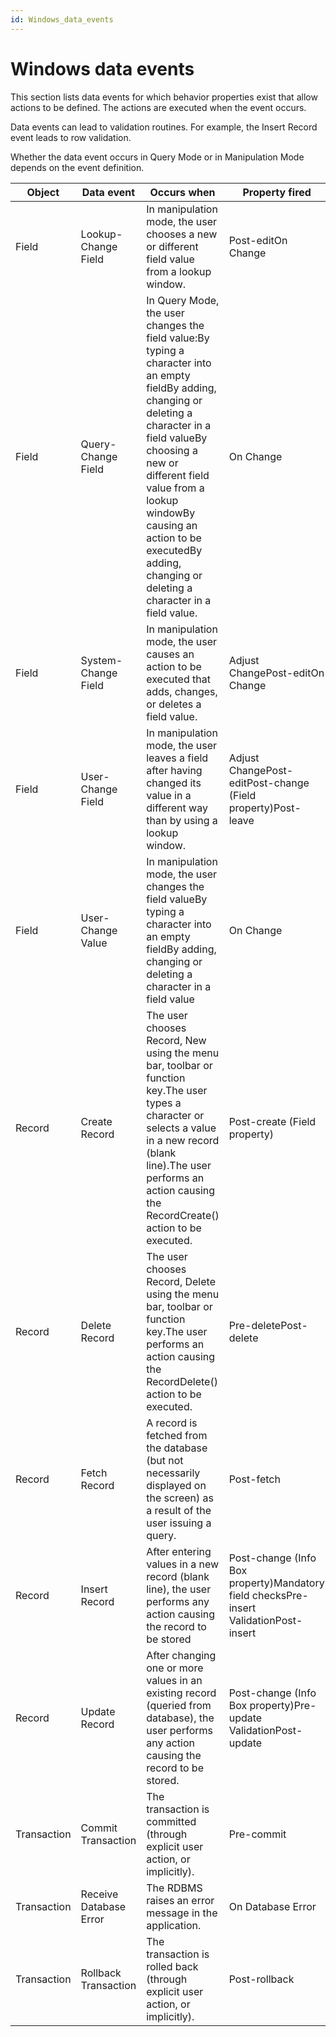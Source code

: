 ```yaml
---
id: Windows_data_events
---
```


# Windows data events

This section lists data events for which behavior properties exist that allow actions to be defined. The actions are executed when the event occurs.

Data events can lead to validation routines. For example, the Insert Record event leads to row validation.

Whether the data event occurs in Query Mode or in Manipulation Mode depends on the event definition.

|**Object**|**Data event**|**Occurs when**|**Property fired**|
|--------|--------|--------|--------|
|Field   |Lookup-Change Field|In manipulation mode, the user chooses a new or different field value from a lookup window.|Post-editOn Change|
|Field   |Query-Change Field|In Query Mode, the user changes the field value:By typing a character into an empty fieldBy adding, changing or deleting a character in a field valueBy choosing a new or different field value from a lookup windowBy causing an action to be executedBy adding, changing or deleting a character in a field value.|On Change|
|Field   |System-Change Field|In manipulation mode, the user causes an action to be executed that adds, changes, or deletes a field value.|Adjust ChangePost-editOn Change|
|Field   |User-Change Field|In manipulation mode, the user leaves a field after having changed its value in a different way than by using a lookup window.|Adjust ChangePost-editPost-change (Field property)Post-leave|
|Field   |User-Change Value|In manipulation mode, the user changes the field valueBy typing a character into an empty fieldBy adding, changing or deleting a character in a field value|On Change|
|Record  |Create Record|The user chooses Record, New using the menu bar, toolbar or function key.The user types a character or selects a value in a new record (blank line).The user performs an action causing the RecordCreate() action to be executed.|Post-create (Field property)|
|Record  |Delete Record|The user chooses Record, Delete using the menu bar, toolbar or function key.The user performs an action causing the RecordDelete() action to be executed.|Pre-deletePost-delete|
|Record  |Fetch Record|A record is fetched from the database (but not necessarily displayed on the screen) as a result of the user issuing a query.|Post-fetch|
|Record  |Insert Record|After entering values in a new record (blank line), the user performs any action causing the record to be stored|Post-change (Info Box property)Mandatory field checksPre-insert ValidationPost-insert|
|Record  |Update Record|After changing one or more values in an existing record (queried from database), the user performs any action causing the record to be stored.|Post-change (Info Box property)Pre-update ValidationPost-update|
|Transaction|Commit Transaction|The transaction is committed (through explicit user action, or implicitly).|Pre-commit|
|Transaction|Receive Database Error|The RDBMS raises an error message in the application.|On Database Error|
|Transaction|Rollback Transaction|The transaction is rolled back (through explicit user action, or implicitly).|Post-rollback|



 